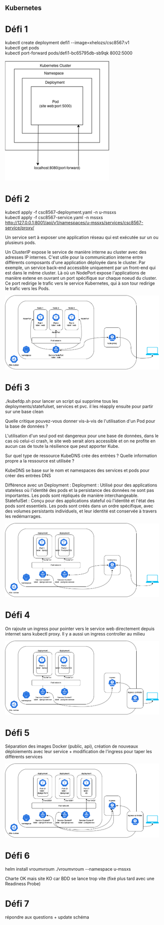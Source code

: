 ## Kubernetes

# Défi 1

kubectl create deployment defi1 --image=xhelozs/csc8567:v1  
kubectl get pods  
kubectl port-forward pods/defi1-bc65795db-sb9qk 8002:5000  

<img src="https://github.com/Shazbg/Antivol/blob/main/defi1/Schema_defi_1.png?raw=true" alt="Défi 1">

# Défi 2

kubectl apply -f csc8567-deployment.yaml -n u-mssxs  
kubectl apply -f csc8567-service.yaml -n mssxs  
http://127.0.0.1:8001/api/v1/namespaces/u-mssxs/services/csc8567-service/proxy/    

Un service sert à exposer une application réseau qui est exécutée sur un ou plusieurs pods.   

Un ClusterIP expose le service de manière interne au cluster avec des adresses IP internes. C'est utile pour la communication interne entre différents composants d'une application déployée dans le cluster. Par exemple, un service back-end accessible uniquement par un front-end qui est dans le même cluster. Là où un NodePort expose l'applications de manière extene en ouvrant un port spécifique sur chaque noeud du cluster. Ce port redirige le trafic vers le service Kubernetes, qui à son tour redirige le trafic vers les Pods.

<img src="https://github.com/Shazbg/Antivol/blob/main/Shazir/defi2.drawio.png?raw=true">

# Défi 3

./kubefdp.sh pour lancer un script qui supprime tous les deployments/statefulset, services et pvc. il les réapply ensuite pour partir sur une base clean  


Quelle critique pouvez-vous donner vis-à-vis de l'utilisation d'un Pod pour la base de données ?  

L'utilisation d'un seul pod est dangereux pour une base de données, dans le cas où celui-ci crash, le site web serait alors accessible et on ne profite en aucun cas de toute la résilience que peut apporter Kube.

Sur quel type de ressource KubeDNS crée des entrées ? Quelle information propre a la ressource est utilisée ?

KubeDNS se base sur le nom et namespaces des services et pods pour créer des entrées DNS 

Différence avec un Deployment :
Deployment : Utilisé pour des applications stateless où l'identité des pods et la persistance des données ne sont pas importantes. Les pods sont répliqués de manière interchangeable.
StatefulSet : Conçu pour des applications stateful où l'identité et l'état des pods sont essentiels. Les pods sont créés dans un ordre spécifique, avec des volumes persistants individuels, et leur identité est conservée à travers les redémarrages.

<img src="https://github.com/Shazbg/Antivol/blob/main/Shazir/defi3.png?raw=true">

# Défi 4 

On rajoute un ingress pour pointer vers le service web directement depuis internet sans kubectl proxy. Il y a aussi un ingress controller au milieu 

<img src="https://github.com/Shazbg/Antivol/blob/main/Shazir/defi4.png?raw=true">

# Défi 5

Séparation des images Docker (public, api), création de nouveaux déploiements avec leur service + modification de l'ingress pour taper les différents services

<img src="https://github.com/Shazbg/Antivol/blob/main/Shazir/defi5.drawio.png?raw=true">

# Défi 6 

helm install vroumvroum ./vroumvroum --namespace u-mssxs

Charte OK mais site KO car BDD se lance trop vite (fixé plus tard avec une Readiness Probe)

# Défi 7 

répondre aux questions + update schéma